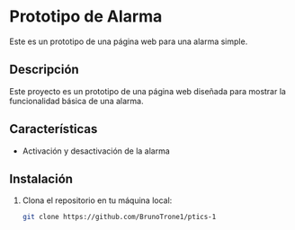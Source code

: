 # Prototipo de Alarma

Este es un prototipo de una página web para una alarma simple.

## Descripción

Este proyecto es un prototipo de una página web diseñada para mostrar la funcionalidad básica de una alarma.

## Características

- Activación y desactivación de la alarma

## Instalación

1. Clona el repositorio en tu máquina local:
   ```bash
   git clone https://github.com/BrunoTrone1/ptics-1
